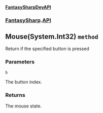 #### [FantasySharpDevAPI](./FantasySharpDevAPI.md 'FantasySharpDevAPI')
### [FantasySharp](./FantasySharpDevAPI.md#FantasySharp 'FantasySharp').[API](./FantasySharp-API.md 'FantasySharp.API')
## Mouse(System.Int32) `method`
Return if the specified button is pressed
### Parameters

<a name='FantasySharp-API-Mouse(System-Int32)-b'></a>
`b`

The button index.
### Returns
The mouse state.
